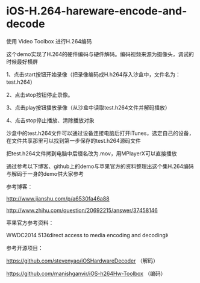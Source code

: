 # iOS-H.264-hareware-encode-and-decode
使用 Video Toolbox 进行H.264编码

这个demo实现了H.264的硬件编码与硬件解码。编码视频来源为摄像头，调试的时候最好横屏

1、点击start按钮开始录像（把录像编码成H.h264存入沙盒中，文件名为：test.h264）

2、点击stop按钮停止录像。

3、点击play按钮播放录像（从沙盒中读取test.h264文件并解码播放）

4、点击stop停止播放、清除播放对象

沙盒中的test.h264文件可以通过设备连接电脑后打开iTunes，选定自己的设备，在文件共享那里可以找到第一步保存的test.h264源码文件

把test.h264文件拷到电脑中后缀名改为.mov，用MPlayerX可以直接播放

通过参考以下博客、github上的demo与苹果官方的资料整理出这个集H.264编码与解码于一身的demo供大家参考

参考博客：

http://www.jianshu.com/p/a6530fa46a88

http://www.zhihu.com/question/20692215/answer/37458146

苹果官方参考资料：

WWDC2014 513《direct access to media encoding and decoding》

参考开源项目：

https://github.com/stevenyao/iOSHardwareDecoder （解码）

https://github.com/manishganvir/iOS-h264Hw-Toolbox （编码）
